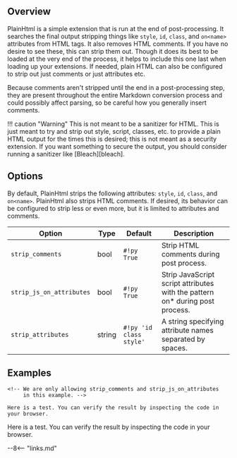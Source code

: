 ## Overview

PlainHtml is a simple extension that is run at the end of post-processing.  It searches the final output stripping things like `style`, `id`, `class`, and `on<name>` attributes from HTML tags.  It also removes HTML comments.  If you have no desire to see these, this can strip them out.  Though it does its best to be loaded at the very end of the process, it helps to include this one last when loading up your extensions.  If needed, plain HTML can also be configured to strip out just comments or just attributes etc.

Because comments aren't stripped until the end in a post-processing step, they are present throughout the entire Markdown conversion process and could possibly affect parsing, so be careful how you generally insert comments.

!!! caution "Warning"
    This is not meant to be a sanitizer for HTML.  This is just meant to try and strip out style, script, classes, etc. to provide a plain HTML output for the times this is desired; this is not meant as a security extension.  If you want something to secure the output, you should consider running a sanitizer like [Bleach][bleach].

## Options

By default, PlainHtml strips the following attributes: `style`, `id`, `class`, and `on<name>`.  PlainHtml also strips HTML comments. If desired, its behavior can be configured to strip less or even more, but it is limited to attributes and comments.

Option                   | Type   | Default                 |Description
------------------------ |------- | ----------------------- |-----------
`strip_comments`         | bool   | `#!py True`             | Strip HTML comments during post process.
`strip_js_on_attributes` | bool   | `#!py True`             | Strip JavaScript script attributes with the pattern on* during post process.
`strip_attributes`       | string | `#!py 'id class style'` | A string specifying attribute names separated by spaces.

## Examples

```
<!-- We are only allowing strip_comments and strip_js_on_attributes
     in this example. -->

Here is a test. You can verify the result by inspecting the code in your browser.
```

<!-- We are only allowing strip_comments and strip_js_on_attributes
     in this example. -->

Here is a test. You can verify the result by inspecting the code in your browser.

--8<-- "links.md"
